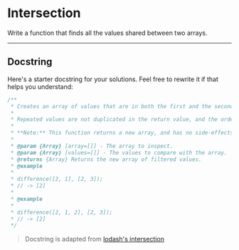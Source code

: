 # Intersection

Write a function that finds all the values shared between two arrays.

---

## Docstring

Here's a starter docstring for your solutions. Feel free to rewrite it if that helps you understand:

```js
/**
 * Creates an array of values that are in both the first and the second arrays.
 *
 * Repeated values are not duplicated in the return value, and the order of result values are determined by the first array.
 *
 * **Note:** This function returns a new array, and has no side-effects.
 *
 * @param {Array} [array=[]] - The array to inspect.
 * @param {Array} [values=[]] - The values to compare with the array.
 * @returns {Array} Returns the new array of filtered values.
 * @example
 *
 * difference([2, 1], [2, 3]);
 * // -> [2]
 *
 * @example
 *
 * difference([2, 1, 2], [2, 3]);
 * // -> [2]
 */
```

> Docstring is adapted from [lodash's intersection](https://github.com/lodash/lodash/blob/4.17.15/lodash.js#L7498)